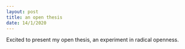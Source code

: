 ```yaml
---
layout: post
title: an open thesis
date: 14/1/2020
---
```


Excited to present my open thesis, an experiment in radical openness.